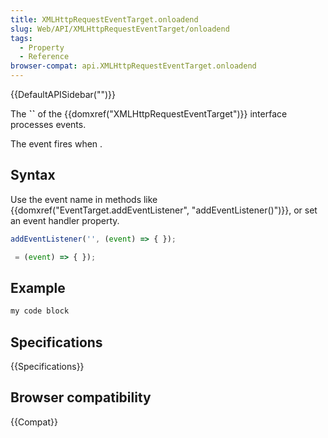 ```yaml
---
title: XMLHttpRequestEventTarget.onloadend
slug: Web/API/XMLHttpRequestEventTarget/onloadend
tags:
  - Property
  - Reference
browser-compat: api.XMLHttpRequestEventTarget.onloadend
---
```

{{DefaultAPISidebar("")}}

The **``** of the {{domxref("XMLHttpRequestEventTarget")}} interface processes  events.

The  event fires when .

## Syntax

Use the event name in methods like {{domxref("EventTarget.addEventListener", "addEventListener()")}}, or set an event handler property.

```js
addEventListener('', (event) => { });

 = (event) => { });
```

## Example

```js
my code block
```

## Specifications

{{Specifications}}

## Browser compatibility

{{Compat}}

